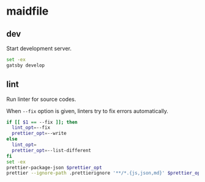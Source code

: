 # maidfile

## dev

Start development server.

```bash
set -ex
gatsby develop
```

## lint

Run linter for source codes.

When `--fix` option is given, linters try to fix errors automatically.

```bash
if [[ $1 == --fix ]]; then
  lint_opt=--fix
  prettier_opt=--write
else
  lint_opt=
  prettier_opt=--list-different
fi
set -ex
prettier-package-json $prettier_opt
prettier --ignore-path .prettierignore '**/*.{js,json,md}' $prettier_opt
```
